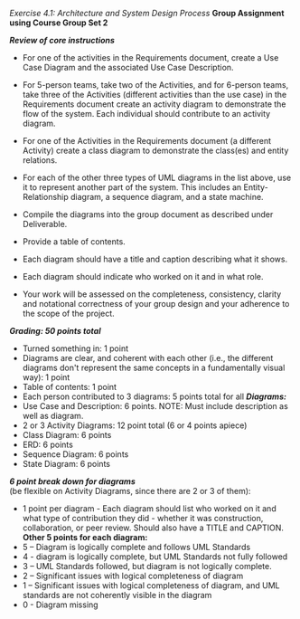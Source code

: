 
*Exercise 4.1: Architecture and System Design Process*
**Group Assignment using Course Group Set 2**

***Review of core instructions***
- For one of the activities in the Requirements document, create a Use Case Diagram and the associated Use Case Description.
- For 5-person teams, take two of the Activities, and for 6-person teams, take three of the Activities (different activities than the use case) in the Requirements document create an activity diagram to demonstrate the flow of the system. Each individual should contribute to an activity diagram.
- For one of the Activities in the Requirements document (a different Activity) create a class diagram to demonstrate the class(es) and entity relations.
- For each of the other three types of UML diagrams in the list above, use it to represent another part of the system. This includes an Entity-Relationship diagram, a sequence diagram, and a state machine.

- Compile the diagrams into the group document as described under Deliverable.
- Provide a table of contents.
- Each diagram should have a title and caption describing what it shows.
- Each diagram should indicate who worked on it and in what role.
- Your work will be assessed on the completeness, consistency, clarity and notational correctness of your group design and your adherence to the scope of the project.


***Grading: 50 points total***

- Turned something in: 1 point  
- Diagrams are clear, and coherent with each other (i.e., the different diagrams don't represent the same concepts in a fundamentally visual way): 1 point  
- Table of contents: 1 point  
- Each person contributed to 3 diagrams: 5 points total for all 
***Diagrams:***
- Use Case and Description: 6 points. NOTE: Must include description as well as diagram.
- 2 or 3 Activity Diagrams: 12 point total (6 or 4 points apiece)
- Class Diagram: 6 points
- ERD: 6 points
- Sequence Diagram: 6 points
- State Diagram: 6 points

***6 point break down for diagrams***  
 (be flexible on Activity Diagrams, since there are 2 or 3 of them):
- 1 point per diagram - Each diagram should list who worked on it and what type of contribution they did - whether it was construction, collaboration, or peer review. Should also have a TITLE and CAPTION.  
****Other 5 points for each diagram:****
- 5 – Diagram is logically complete and follows UML Standards  
- 4 - diagram is logically complete, but UML Standards not fully followed
- 3 – UML Standards followed, but diagram is not logically complete. 
- 2 – Significant issues with logical completeness of diagram
- 1 – Significant issues with logical completeness of diagram, and UML standards are not coherently visible in the diagram
- 0 - Diagram missing

